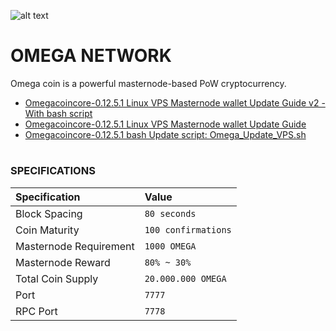 
![alt text](https://i.imgur.com/jMNyorX.png "Omega Network Logo")
# OMEGA NETWORK
Omega coin is a powerful masternode-based PoW cryptocurrency.

- [Omegacoincore-0.12.5.1 Linux VPS Masternode wallet Update Guide v2 - With bash script](https://github.com/Natizyskunk/omegacoin/blob/master/Omega_Update_Guide_VPS_v2.md)
- [Omegacoincore-0.12.5.1 Linux VPS Masternode wallet Update Guide](https://github.com/Natizyskunk/omegacoin/blob/master/Omega_Update_Guide_VPS.md)
- [Omegacoincore-0.12.5.1 bash Update script: Omega_Update_VPS.sh](https://github.com/Natizyskunk/omegacoin/blob/master/Omega_Update_VPS.sh)
#

### SPECIFICATIONS
| Specification | Value |
|:-----------|:-----------|
| Block Spacing | `80 seconds` |
| Coin Maturity | `100 confirmations` |
| Masternode Requirement | `1000 OMEGA` |
| Masternode Reward | `80% ~ 30%` |
| Total Coin Supply | `20.000.000 OMEGA` |
| Port | `7777` |
| RPC Port | `7778` |
